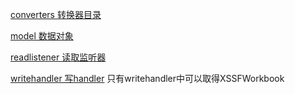 [converters 转换器目录](src%2Fmain%2Fjava%2Fcom%2Fmrwho%2Feasyexcel%2Fconverters)

[model 数据对象](src%2Fmain%2Fjava%2Fcom%2Fmrwho%2Feasyexcel%2Fmodel)

[readlistener 读取监听器](src%2Fmain%2Fjava%2Fcom%2Fmrwho%2Feasyexcel%2Freadlistener)

[writehandler 写handler](src%2Fmain%2Fjava%2Fcom%2Fmrwho%2Feasyexcel%2Fwritehandler)
只有writehandler中可以取得XSSFWorkbook